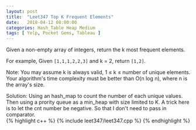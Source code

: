 ```yaml
---
layout: post
title:  "Leet347 Top K Frequent Elements"
date:   2018-04-12 08:00:00
categories: Hash_Table Heap Medium
tags: [ Yelp, Pocket Gems, Tableau ]
---
```


Given a non-empty array of integers, return the k most frequent elements.

For example,
Given `[1,1,1,2,2,3]` and k = 2, return `[1,2]`.

Note: 
You may assume k is always valid, 1 ≤ k ≤ number of unique elements.
Your algorithm's time complexity must be better than O(n log n), where n is the array's size.

Solution:
Using an hash_map to count the number of each unique values. Then using a prority queue as a min_heap with size limited to K. A trick here is to let the cnt number be negative. So that I don't need to pass in comparator.   
{% highlight c++ %}
{% include leet347/leet347.cpp %}
{% endhighlight %}
